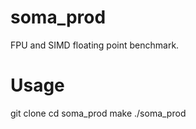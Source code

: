 # soma_prod
FPU and SIMD floating point benchmark.

# Usage
git clone 
cd soma_prod
make
./soma_prod
